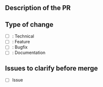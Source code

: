 ## Description of the PR

<!-- Description -->

## Type of change

* [ ] : Technical
* [ ] : Feature
* [ ] : Bugfix
* [ ] : Documentation

## Issues to clarify before merge

- [ ] Issue
